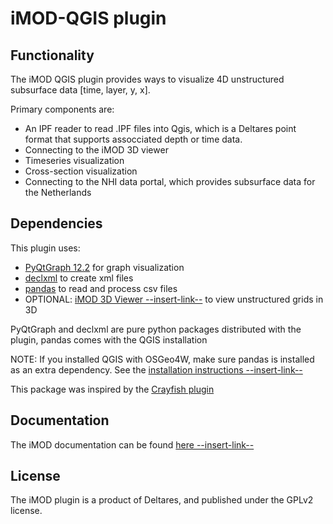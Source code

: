 # iMOD-QGIS plugin

## Functionality
The iMOD QGIS plugin provides ways to visualize 4D unstructured subsurface data [time, layer, y, x].

Primary components are:

* An IPF reader to read .IPF files into Qgis, which is a Deltares point format that supports assocciated depth or time data.
* Connecting to the iMOD 3D viewer
* Timeseries visualization
* Cross-section visualization
* Connecting to the NHI data portal, which provides subsurface data for the Netherlands

## Dependencies 
This plugin uses:

* [PyQtGraph 12.2](https://www.pyqtgraph.org/) for graph visualization
* [declxml](https://declxml.readthedocs.io/en/latest/) to create xml files
* [pandas](https://pandas.pydata.org/) to read and process csv files
* OPTIONAL: [iMOD 3D Viewer --insert-link--]() to view unstructured grids in 3D

PyQtGraph and declxml are pure python packages distributed with the plugin,
pandas comes with the QGIS installation 

NOTE: If you installed QGIS with OSGeo4W, make sure pandas is installed as an extra dependency.
See the [installation instructions --insert-link--]()

This package was inspired by the [Crayfish plugin](https://github.com/lutraconsulting/qgis-crayfish-plugin/tree/master/crayfish)

## Documentation
The iMOD documentation can be found [here --insert-link--]()

## License
The iMOD plugin is a product of Deltares, and published under the GPLv2 license.
